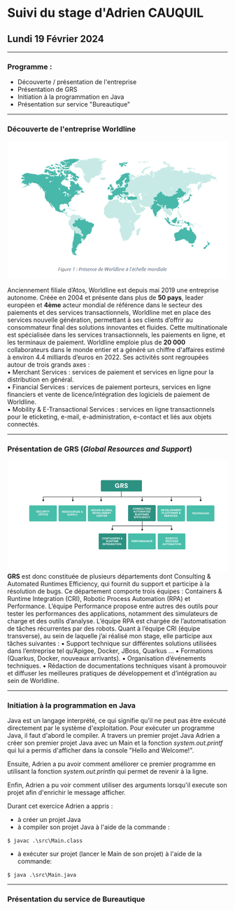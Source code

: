# Suivi du stage d'Adrien CAUQUIL

## Lundi 19 Février 2024

<hr>

### Programme : 
- Découverte / présentation de l'entreprise
- Présentation de GRS
- Initiation à la programmation en Java
- Présentation sur service "Bureautique"

<hr>

### Découverte de l'entreprise Worldline

![Worldline_in_the_world](image/worldline_monde.PNG)

Anciennement filiale d’Atos, Worldline est depuis mai 2019 une entreprise autonome.
Créée en 2004 et présente dans plus de **50 pays**, leader européen et **4ème** acteur mondial de
référence dans le secteur des paiements et des services transactionnels, Worldline met en
place des services nouvelle génération, permettant à ses clients d’offrir au consommateur
final des solutions innovantes et fluides. Cette multinationale est spécialisée dans les services
transactionnels, les paiements en ligne, et les terminaux de paiement. Worldline emploie plus
de **20 000** collaborateurs dans le monde entier et a généré un chiffre d'affaires estimé à
environ 4.4 milliards d’euros en 2022. Ses activités sont regroupées autour de trois grands
axes :  
  ▪ Merchant Services : services de paiement et services en ligne pour la distribution
  en général.  
  ▪ Financial Services : services de paiement porteurs, services en ligne financiers et
  vente de licence/intégration des logiciels de paiement de Worldline.  
  ▪ Mobility & E-Transactional Services : services en ligne transactionnels pour le eticketing, e-mail, e-administration, e-contact et liés aux objets connectés.

<hr>

### Présentation de GRS (_Global Resources and Support_)

![GRS_organigramme](image/grs_organigramme.PNG)
**GRS** est donc constituée de plusieurs départements dont Consulting & Automated
Runtimes Efficiency, qui fournit du support et participe à la résolution de bugs. Ce
département comporte trois équipes : Containers & Runtime Integration (CRI), Robotic
Process Automation (RPA) et Performance. L’équipe Performance propose entre autres des
outils pour tester les performances des applications, notamment des simulateurs de charge
et des outils d’analyse. L’équipe RPA est chargée de l’automatisation de tâches récurrentes
par des robots. Quant à l’équipe CRI (équipe transverse), au sein de laquelle j’ai réalisé mon
stage, elle participe aux tâches suivantes :
▪ Support technique sur différentes solutions utilisées dans l’entreprise tel
qu’Apigee, Docker, JBoss, Quarkus …
▪ Formations (Quarkus, Docker, nouveaux arrivants).
▪ Organisation d’événements techniques.
▪ Rédaction de documentations techniques visant à promouvoir et diffuser les
meilleures pratiques de développement et d’intégration au sein de Worldline.

<hr>

### Initiation à la programmation en Java
Java est un langage interprété, ce qui signifie qu'il ne peut pas être exécuté directement par le système d'exploitation. Pour exécuter un programme Java, il faut d'abord le compiler.
A travers un premier projet Java Adrien a créer son premier projet Java avec un Main et la fonction _system.out.printf_ qui lui a permis d'afficher dans la console "Hello and Welcome!".
  
Ensuite, Adrien a pu avoir comment améliorer ce premier programme en utilisant la fonction _system.out.println_ qui permet de revenir à la ligne.
  
Enfin, Adrien a pu voir comment utiliser des arguments lorsqu'il execute son projet afin d'enrichir le message afficher.

Durant cet exercice Adrien a appris : 
- à créer un projet Java
- à compiler son projet Java à l'aide de la commande :
```shell
$ javac .\src\Main.class
```
- à exécuter sur projet (lancer le Main de son projet) à l'aide de la commande:
 ```shell
$ java .\src\Main.java
```

<hr>

### Présentation du service de Bureautique
